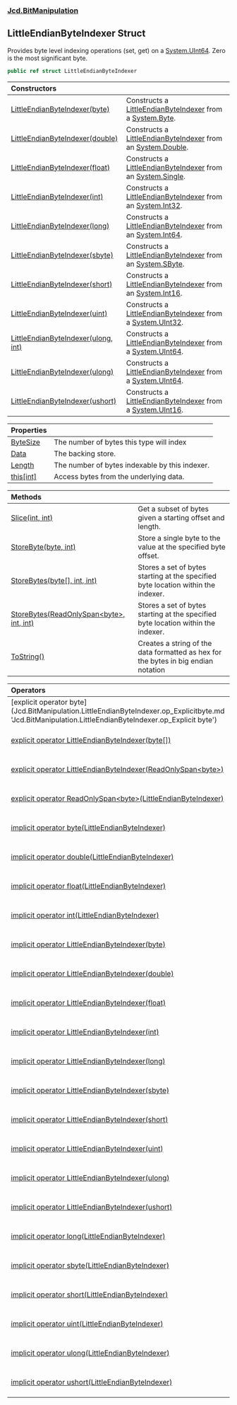 ### [Jcd.BitManipulation](Jcd.BitManipulation.md 'Jcd.BitManipulation')

## LittleEndianByteIndexer Struct

Provides byte level indexing operations (set, get) on
a [System.UInt64](https://docs.microsoft.com/en-us/dotnet/api/System.UInt64 'System.UInt64'). Zero is the most
significant byte.

```csharp
public ref struct LittleEndianByteIndexer
```

| Constructors                                                                                                                                                                                               |                                                                                                                                                                                                                                          |
|:-----------------------------------------------------------------------------------------------------------------------------------------------------------------------------------------------------------|:-----------------------------------------------------------------------------------------------------------------------------------------------------------------------------------------------------------------------------------------|
| [LittleEndianByteIndexer(byte)](Jcd.BitManipulation.LittleEndianByteIndexer.LittleEndianByteIndexer(byte).md 'Jcd.BitManipulation.LittleEndianByteIndexer.LittleEndianByteIndexer(byte)')                  | Constructs a [LittleEndianByteIndexer](Jcd.BitManipulation.LittleEndianByteIndexer.md 'Jcd.BitManipulation.LittleEndianByteIndexer') from a [System.Byte](https://docs.microsoft.com/en-us/dotnet/api/System.Byte 'System.Byte').        |
| [LittleEndianByteIndexer(double)](Jcd.BitManipulation.LittleEndianByteIndexer.LittleEndianByteIndexer(double).md 'Jcd.BitManipulation.LittleEndianByteIndexer.LittleEndianByteIndexer(double)')            | Constructs a [LittleEndianByteIndexer](Jcd.BitManipulation.LittleEndianByteIndexer.md 'Jcd.BitManipulation.LittleEndianByteIndexer') from an [System.Double](https://docs.microsoft.com/en-us/dotnet/api/System.Double 'System.Double'). |
| [LittleEndianByteIndexer(float)](Jcd.BitManipulation.LittleEndianByteIndexer.LittleEndianByteIndexer(float).md 'Jcd.BitManipulation.LittleEndianByteIndexer.LittleEndianByteIndexer(float)')               | Constructs a [LittleEndianByteIndexer](Jcd.BitManipulation.LittleEndianByteIndexer.md 'Jcd.BitManipulation.LittleEndianByteIndexer') from an [System.Single](https://docs.microsoft.com/en-us/dotnet/api/System.Single 'System.Single'). |
| [LittleEndianByteIndexer(int)](Jcd.BitManipulation.LittleEndianByteIndexer.LittleEndianByteIndexer(int).md 'Jcd.BitManipulation.LittleEndianByteIndexer.LittleEndianByteIndexer(int)')                     | Constructs a [LittleEndianByteIndexer](Jcd.BitManipulation.LittleEndianByteIndexer.md 'Jcd.BitManipulation.LittleEndianByteIndexer') from an [System.Int32](https://docs.microsoft.com/en-us/dotnet/api/System.Int32 'System.Int32').    |
| [LittleEndianByteIndexer(long)](Jcd.BitManipulation.LittleEndianByteIndexer.LittleEndianByteIndexer(long).md 'Jcd.BitManipulation.LittleEndianByteIndexer.LittleEndianByteIndexer(long)')                  | Constructs a [LittleEndianByteIndexer](Jcd.BitManipulation.LittleEndianByteIndexer.md 'Jcd.BitManipulation.LittleEndianByteIndexer') from an [System.Int64](https://docs.microsoft.com/en-us/dotnet/api/System.Int64 'System.Int64').    |
| [LittleEndianByteIndexer(sbyte)](Jcd.BitManipulation.LittleEndianByteIndexer.LittleEndianByteIndexer(sbyte).md 'Jcd.BitManipulation.LittleEndianByteIndexer.LittleEndianByteIndexer(sbyte)')               | Constructs a [LittleEndianByteIndexer](Jcd.BitManipulation.LittleEndianByteIndexer.md 'Jcd.BitManipulation.LittleEndianByteIndexer') from an [System.SByte](https://docs.microsoft.com/en-us/dotnet/api/System.SByte 'System.SByte').    |
| [LittleEndianByteIndexer(short)](Jcd.BitManipulation.LittleEndianByteIndexer.LittleEndianByteIndexer(short).md 'Jcd.BitManipulation.LittleEndianByteIndexer.LittleEndianByteIndexer(short)')               | Constructs a [LittleEndianByteIndexer](Jcd.BitManipulation.LittleEndianByteIndexer.md 'Jcd.BitManipulation.LittleEndianByteIndexer') from an [System.Int16](https://docs.microsoft.com/en-us/dotnet/api/System.Int16 'System.Int16').    |
| [LittleEndianByteIndexer(uint)](Jcd.BitManipulation.LittleEndianByteIndexer.LittleEndianByteIndexer(uint).md 'Jcd.BitManipulation.LittleEndianByteIndexer.LittleEndianByteIndexer(uint)')                  | Constructs a [LittleEndianByteIndexer](Jcd.BitManipulation.LittleEndianByteIndexer.md 'Jcd.BitManipulation.LittleEndianByteIndexer') from a [System.UInt32](https://docs.microsoft.com/en-us/dotnet/api/System.UInt32 'System.UInt32').  |
| [LittleEndianByteIndexer(ulong, int)](Jcd.BitManipulation.LittleEndianByteIndexer.LittleEndianByteIndexer(ulong,int).md 'Jcd.BitManipulation.LittleEndianByteIndexer.LittleEndianByteIndexer(ulong, int)') | Constructs a [LittleEndianByteIndexer](Jcd.BitManipulation.LittleEndianByteIndexer.md 'Jcd.BitManipulation.LittleEndianByteIndexer') from a [System.UInt64](https://docs.microsoft.com/en-us/dotnet/api/System.UInt64 'System.UInt64').  |
| [LittleEndianByteIndexer(ulong)](Jcd.BitManipulation.LittleEndianByteIndexer.LittleEndianByteIndexer(ulong).md 'Jcd.BitManipulation.LittleEndianByteIndexer.LittleEndianByteIndexer(ulong)')               | Constructs a [LittleEndianByteIndexer](Jcd.BitManipulation.LittleEndianByteIndexer.md 'Jcd.BitManipulation.LittleEndianByteIndexer') from a [System.UInt64](https://docs.microsoft.com/en-us/dotnet/api/System.UInt64 'System.UInt64').  |
| [LittleEndianByteIndexer(ushort)](Jcd.BitManipulation.LittleEndianByteIndexer.LittleEndianByteIndexer(ushort).md 'Jcd.BitManipulation.LittleEndianByteIndexer.LittleEndianByteIndexer(ushort)')            | Constructs a [LittleEndianByteIndexer](Jcd.BitManipulation.LittleEndianByteIndexer.md 'Jcd.BitManipulation.LittleEndianByteIndexer') from a [System.UInt16](https://docs.microsoft.com/en-us/dotnet/api/System.UInt16 'System.UInt16').  |

| Properties                                                                                                                    |                                                |
|:------------------------------------------------------------------------------------------------------------------------------|:-----------------------------------------------|
| [ByteSize](Jcd.BitManipulation.LittleEndianByteIndexer.ByteSize.md 'Jcd.BitManipulation.LittleEndianByteIndexer.ByteSize')    | The number of bytes this type will index       |
| [Data](Jcd.BitManipulation.LittleEndianByteIndexer.Data.md 'Jcd.BitManipulation.LittleEndianByteIndexer.Data')                | The backing store.                             |
| [Length](Jcd.BitManipulation.LittleEndianByteIndexer.Length.md 'Jcd.BitManipulation.LittleEndianByteIndexer.Length')          | The number of bytes indexable by this indexer. |
| [this[int]](Jcd.BitManipulation.LittleEndianByteIndexer.this[int].md 'Jcd.BitManipulation.LittleEndianByteIndexer.this[int]') | Access bytes from the underlying data.         |

| Methods                                                                                                                                                                                                                                      |                                                                                    |
|:---------------------------------------------------------------------------------------------------------------------------------------------------------------------------------------------------------------------------------------------|:-----------------------------------------------------------------------------------|
| [Slice(int, int)](Jcd.BitManipulation.LittleEndianByteIndexer.Slice(int,int).md 'Jcd.BitManipulation.LittleEndianByteIndexer.Slice(int, int)')                                                                                               | Get a subset of bytes given a starting offset and length.                          |
| [StoreByte(byte, int)](Jcd.BitManipulation.LittleEndianByteIndexer.StoreByte(byte,int).md 'Jcd.BitManipulation.LittleEndianByteIndexer.StoreByte(byte, int)')                                                                                | Store a single byte to the value at the specified byte offset.                     |
| [StoreBytes(byte[], int, int)](Jcd.BitManipulation.LittleEndianByteIndexer.StoreBytes(byte[],int,int).md 'Jcd.BitManipulation.LittleEndianByteIndexer.StoreBytes(byte[], int, int)')                                                         | Stores a set of bytes starting at the specified byte location within the indexer.  |
| [StoreBytes(ReadOnlySpan&lt;byte&gt;, int, int)](Jcd.BitManipulation.LittleEndianByteIndexer.StoreBytes(System.ReadOnlySpan_byte_,int,int).md 'Jcd.BitManipulation.LittleEndianByteIndexer.StoreBytes(System.ReadOnlySpan<byte>, int, int)') | Stores a set of bytes starting at the specified byte location within the indexer.  |
| [ToString()](Jcd.BitManipulation.LittleEndianByteIndexer.ToString().md 'Jcd.BitManipulation.LittleEndianByteIndexer.ToString()')                                                                                                             | Creates a string of the data formatted as hex for the bytes in big endian notation |

| Operators                                                                                                                                                                                                                                                                                                                                |                                                                                                                                                                                                                                                  |
|:-----------------------------------------------------------------------------------------------------------------------------------------------------------------------------------------------------------------------------------------------------------------------------------------------------------------------------------------|:-------------------------------------------------------------------------------------------------------------------------------------------------------------------------------------------------------------------------------------------------|
| [explicit operator byte[](LittleEndianByteIndexer)](Jcd.BitManipulation.LittleEndianByteIndexer.op_Explicitbyte[](Jcd.BitManipulation.LittleEndianByteIndexer).md 'Jcd.BitManipulation.LittleEndianByteIndexer.op_Explicit byte[](Jcd.BitManipulation.LittleEndianByteIndexer)')                                                         | Explicitly converts the [LittleEndianByteIndexer](Jcd.BitManipulation.LittleEndianByteIndexer.md 'Jcd.BitManipulation.LittleEndianByteIndexer') to an array of bytes.                                                                            |
| [explicit operator LittleEndianByteIndexer(byte[])](Jcd.BitManipulation.LittleEndianByteIndexer.op_ExplicitJcd.BitManipulation.LittleEndianByteIndexer(byte[]).md 'Jcd.BitManipulation.LittleEndianByteIndexer.op_Explicit Jcd.BitManipulation.LittleEndianByteIndexer(byte[])')                                                         | Explicitly converts an array of  bytes to a [LittleEndianByteIndexer](Jcd.BitManipulation.LittleEndianByteIndexer.md 'Jcd.BitManipulation.LittleEndianByteIndexer').                                                                             |
| [explicit operator LittleEndianByteIndexer(ReadOnlySpan&lt;byte&gt;)](Jcd.BitManipulation.LittleEndianByteIndexer.op_ExplicitJcd.BitManipulation.LittleEndianByteIndexer(System.ReadOnlySpan_byte_).md 'Jcd.BitManipulation.LittleEndianByteIndexer.op_Explicit Jcd.BitManipulation.LittleEndianByteIndexer(System.ReadOnlySpan<byte>)') | Explicitly converts an array of  bytes to a [LittleEndianByteIndexer](Jcd.BitManipulation.LittleEndianByteIndexer.md 'Jcd.BitManipulation.LittleEndianByteIndexer').                                                                             |
| [explicit operator ReadOnlySpan&lt;byte&gt;(LittleEndianByteIndexer)](Jcd.BitManipulation.LittleEndianByteIndexer.op_ExplicitSystem.ReadOnlySpan_byte_(Jcd.BitManipulation.LittleEndianByteIndexer).md 'Jcd.BitManipulation.LittleEndianByteIndexer.op_Explicit System.ReadOnlySpan<byte>(Jcd.BitManipulation.LittleEndianByteIndexer)') | Explicitly converts the [LittleEndianByteIndexer](Jcd.BitManipulation.LittleEndianByteIndexer.md 'Jcd.BitManipulation.LittleEndianByteIndexer') to an array of bytes.                                                                            |
| [implicit operator byte(LittleEndianByteIndexer)](Jcd.BitManipulation.LittleEndianByteIndexer.op_Implicitbyte(Jcd.BitManipulation.LittleEndianByteIndexer).md 'Jcd.BitManipulation.LittleEndianByteIndexer.op_Implicit byte(Jcd.BitManipulation.LittleEndianByteIndexer)')                                                               | Implicitly converts the [LittleEndianByteIndexer](Jcd.BitManipulation.LittleEndianByteIndexer.md 'Jcd.BitManipulation.LittleEndianByteIndexer') to a [System.UInt64](https://docs.microsoft.com/en-us/dotnet/api/System.UInt64 'System.UInt64'). |
| [implicit operator double(LittleEndianByteIndexer)](Jcd.BitManipulation.LittleEndianByteIndexer.op_Implicitdouble(Jcd.BitManipulation.LittleEndianByteIndexer).md 'Jcd.BitManipulation.LittleEndianByteIndexer.op_Implicit double(Jcd.BitManipulation.LittleEndianByteIndexer)')                                                         | Implicitly converts the byte indexer to its underlying data type.                                                                                                                                                                                |
| [implicit operator float(LittleEndianByteIndexer)](Jcd.BitManipulation.LittleEndianByteIndexer.op_Implicitfloat(Jcd.BitManipulation.LittleEndianByteIndexer).md 'Jcd.BitManipulation.LittleEndianByteIndexer.op_Implicit float(Jcd.BitManipulation.LittleEndianByteIndexer)')                                                            | Implicitly converts the [LittleEndianByteIndexer](Jcd.BitManipulation.LittleEndianByteIndexer.md 'Jcd.BitManipulation.LittleEndianByteIndexer') to a [System.Single](https://docs.microsoft.com/en-us/dotnet/api/System.Single 'System.Single'). |
| [implicit operator int(LittleEndianByteIndexer)](Jcd.BitManipulation.LittleEndianByteIndexer.op_Implicitint(Jcd.BitManipulation.LittleEndianByteIndexer).md 'Jcd.BitManipulation.LittleEndianByteIndexer.op_Implicit int(Jcd.BitManipulation.LittleEndianByteIndexer)')                                                                  | Implicitly converts the [LittleEndianByteIndexer](Jcd.BitManipulation.LittleEndianByteIndexer.md 'Jcd.BitManipulation.LittleEndianByteIndexer') to a [System.UInt64](https://docs.microsoft.com/en-us/dotnet/api/System.UInt64 'System.UInt64'). |
| [implicit operator LittleEndianByteIndexer(byte)](Jcd.BitManipulation.LittleEndianByteIndexer.op_ImplicitJcd.BitManipulation.LittleEndianByteIndexer(byte).md 'Jcd.BitManipulation.LittleEndianByteIndexer.op_Implicit Jcd.BitManipulation.LittleEndianByteIndexer(byte)')                                                               | Implicitly converts a [System.Byte](https://docs.microsoft.com/en-us/dotnet/api/System.Byte 'System.Byte') to a [LittleEndianByteIndexer](Jcd.BitManipulation.LittleEndianByteIndexer.md 'Jcd.BitManipulation.LittleEndianByteIndexer').         |
| [implicit operator LittleEndianByteIndexer(double)](Jcd.BitManipulation.LittleEndianByteIndexer.op_ImplicitJcd.BitManipulation.LittleEndianByteIndexer(double).md 'Jcd.BitManipulation.LittleEndianByteIndexer.op_Implicit Jcd.BitManipulation.LittleEndianByteIndexer(double)')                                                         | Implicitly converts a [System.Double](https://docs.microsoft.com/en-us/dotnet/api/System.Double 'System.Double') to a [LittleEndianByteIndexer](Jcd.BitManipulation.LittleEndianByteIndexer.md 'Jcd.BitManipulation.LittleEndianByteIndexer').   |
| [implicit operator LittleEndianByteIndexer(float)](Jcd.BitManipulation.LittleEndianByteIndexer.op_ImplicitJcd.BitManipulation.LittleEndianByteIndexer(float).md 'Jcd.BitManipulation.LittleEndianByteIndexer.op_Implicit Jcd.BitManipulation.LittleEndianByteIndexer(float)')                                                            | Implicitly converts a [System.Single](https://docs.microsoft.com/en-us/dotnet/api/System.Single 'System.Single') to a [LittleEndianByteIndexer](Jcd.BitManipulation.LittleEndianByteIndexer.md 'Jcd.BitManipulation.LittleEndianByteIndexer').   |
| [implicit operator LittleEndianByteIndexer(int)](Jcd.BitManipulation.LittleEndianByteIndexer.op_ImplicitJcd.BitManipulation.LittleEndianByteIndexer(int).md 'Jcd.BitManipulation.LittleEndianByteIndexer.op_Implicit Jcd.BitManipulation.LittleEndianByteIndexer(int)')                                                                  | Implicitly converts a [System.Int32](https://docs.microsoft.com/en-us/dotnet/api/System.Int32 'System.Int32') to a [LittleEndianByteIndexer](Jcd.BitManipulation.LittleEndianByteIndexer.md 'Jcd.BitManipulation.LittleEndianByteIndexer').      |
| [implicit operator LittleEndianByteIndexer(long)](Jcd.BitManipulation.LittleEndianByteIndexer.op_ImplicitJcd.BitManipulation.LittleEndianByteIndexer(long).md 'Jcd.BitManipulation.LittleEndianByteIndexer.op_Implicit Jcd.BitManipulation.LittleEndianByteIndexer(long)')                                                               | Implicitly converts an [System.Int64](https://docs.microsoft.com/en-us/dotnet/api/System.Int64 'System.Int64') to a [LittleEndianByteIndexer](Jcd.BitManipulation.LittleEndianByteIndexer.md 'Jcd.BitManipulation.LittleEndianByteIndexer').     |
| [implicit operator LittleEndianByteIndexer(sbyte)](Jcd.BitManipulation.LittleEndianByteIndexer.op_ImplicitJcd.BitManipulation.LittleEndianByteIndexer(sbyte).md 'Jcd.BitManipulation.LittleEndianByteIndexer.op_Implicit Jcd.BitManipulation.LittleEndianByteIndexer(sbyte)')                                                            | Implicitly converts an [System.SByte](https://docs.microsoft.com/en-us/dotnet/api/System.SByte 'System.SByte') to a [LittleEndianByteIndexer](Jcd.BitManipulation.LittleEndianByteIndexer.md 'Jcd.BitManipulation.LittleEndianByteIndexer').     |
| [implicit operator LittleEndianByteIndexer(short)](Jcd.BitManipulation.LittleEndianByteIndexer.op_ImplicitJcd.BitManipulation.LittleEndianByteIndexer(short).md 'Jcd.BitManipulation.LittleEndianByteIndexer.op_Implicit Jcd.BitManipulation.LittleEndianByteIndexer(short)')                                                            | Implicitly converts a [System.Int16](https://docs.microsoft.com/en-us/dotnet/api/System.Int16 'System.Int16') to a [LittleEndianByteIndexer](Jcd.BitManipulation.LittleEndianByteIndexer.md 'Jcd.BitManipulation.LittleEndianByteIndexer').      |
| [implicit operator LittleEndianByteIndexer(uint)](Jcd.BitManipulation.LittleEndianByteIndexer.op_ImplicitJcd.BitManipulation.LittleEndianByteIndexer(uint).md 'Jcd.BitManipulation.LittleEndianByteIndexer.op_Implicit Jcd.BitManipulation.LittleEndianByteIndexer(uint)')                                                               | Implicitly converts a [System.UInt32](https://docs.microsoft.com/en-us/dotnet/api/System.UInt32 'System.UInt32') to a [LittleEndianByteIndexer](Jcd.BitManipulation.LittleEndianByteIndexer.md 'Jcd.BitManipulation.LittleEndianByteIndexer').   |
| [implicit operator LittleEndianByteIndexer(ulong)](Jcd.BitManipulation.LittleEndianByteIndexer.op_ImplicitJcd.BitManipulation.LittleEndianByteIndexer(ulong).md 'Jcd.BitManipulation.LittleEndianByteIndexer.op_Implicit Jcd.BitManipulation.LittleEndianByteIndexer(ulong)')                                                            | Implicitly converts a [System.UInt64](https://docs.microsoft.com/en-us/dotnet/api/System.UInt64 'System.UInt64') to a [LittleEndianByteIndexer](Jcd.BitManipulation.LittleEndianByteIndexer.md 'Jcd.BitManipulation.LittleEndianByteIndexer').   |
| [implicit operator LittleEndianByteIndexer(ushort)](Jcd.BitManipulation.LittleEndianByteIndexer.op_ImplicitJcd.BitManipulation.LittleEndianByteIndexer(ushort).md 'Jcd.BitManipulation.LittleEndianByteIndexer.op_Implicit Jcd.BitManipulation.LittleEndianByteIndexer(ushort)')                                                         | Implicitly converts a [System.UInt16](https://docs.microsoft.com/en-us/dotnet/api/System.UInt16 'System.UInt16') to a [LittleEndianByteIndexer](Jcd.BitManipulation.LittleEndianByteIndexer.md 'Jcd.BitManipulation.LittleEndianByteIndexer').   |
| [implicit operator long(LittleEndianByteIndexer)](Jcd.BitManipulation.LittleEndianByteIndexer.op_Implicitlong(Jcd.BitManipulation.LittleEndianByteIndexer).md 'Jcd.BitManipulation.LittleEndianByteIndexer.op_Implicit long(Jcd.BitManipulation.LittleEndianByteIndexer)')                                                               | Implicitly converts the [LittleEndianByteIndexer](Jcd.BitManipulation.LittleEndianByteIndexer.md 'Jcd.BitManipulation.LittleEndianByteIndexer') to a [System.UInt64](https://docs.microsoft.com/en-us/dotnet/api/System.UInt64 'System.UInt64'). |
| [implicit operator sbyte(LittleEndianByteIndexer)](Jcd.BitManipulation.LittleEndianByteIndexer.op_Implicitsbyte(Jcd.BitManipulation.LittleEndianByteIndexer).md 'Jcd.BitManipulation.LittleEndianByteIndexer.op_Implicit sbyte(Jcd.BitManipulation.LittleEndianByteIndexer)')                                                            | Implicitly converts the [LittleEndianByteIndexer](Jcd.BitManipulation.LittleEndianByteIndexer.md 'Jcd.BitManipulation.LittleEndianByteIndexer') to a [System.UInt64](https://docs.microsoft.com/en-us/dotnet/api/System.UInt64 'System.UInt64'). |
| [implicit operator short(LittleEndianByteIndexer)](Jcd.BitManipulation.LittleEndianByteIndexer.op_Implicitshort(Jcd.BitManipulation.LittleEndianByteIndexer).md 'Jcd.BitManipulation.LittleEndianByteIndexer.op_Implicit short(Jcd.BitManipulation.LittleEndianByteIndexer)')                                                            | Implicitly converts the [LittleEndianByteIndexer](Jcd.BitManipulation.LittleEndianByteIndexer.md 'Jcd.BitManipulation.LittleEndianByteIndexer') to a [System.UInt64](https://docs.microsoft.com/en-us/dotnet/api/System.UInt64 'System.UInt64'). |
| [implicit operator uint(LittleEndianByteIndexer)](Jcd.BitManipulation.LittleEndianByteIndexer.op_Implicituint(Jcd.BitManipulation.LittleEndianByteIndexer).md 'Jcd.BitManipulation.LittleEndianByteIndexer.op_Implicit uint(Jcd.BitManipulation.LittleEndianByteIndexer)')                                                               | Implicitly converts the [LittleEndianByteIndexer](Jcd.BitManipulation.LittleEndianByteIndexer.md 'Jcd.BitManipulation.LittleEndianByteIndexer') to a [System.UInt64](https://docs.microsoft.com/en-us/dotnet/api/System.UInt64 'System.UInt64'). |
| [implicit operator ulong(LittleEndianByteIndexer)](Jcd.BitManipulation.LittleEndianByteIndexer.op_Implicitulong(Jcd.BitManipulation.LittleEndianByteIndexer).md 'Jcd.BitManipulation.LittleEndianByteIndexer.op_Implicit ulong(Jcd.BitManipulation.LittleEndianByteIndexer)')                                                            | Implicitly converts the [LittleEndianByteIndexer](Jcd.BitManipulation.LittleEndianByteIndexer.md 'Jcd.BitManipulation.LittleEndianByteIndexer') to a [System.UInt64](https://docs.microsoft.com/en-us/dotnet/api/System.UInt64 'System.UInt64'). |
| [implicit operator ushort(LittleEndianByteIndexer)](Jcd.BitManipulation.LittleEndianByteIndexer.op_Implicitushort(Jcd.BitManipulation.LittleEndianByteIndexer).md 'Jcd.BitManipulation.LittleEndianByteIndexer.op_Implicit ushort(Jcd.BitManipulation.LittleEndianByteIndexer)')                                                         | Implicitly converts the [LittleEndianByteIndexer](Jcd.BitManipulation.LittleEndianByteIndexer.md 'Jcd.BitManipulation.LittleEndianByteIndexer') to a [System.UInt64](https://docs.microsoft.com/en-us/dotnet/api/System.UInt64 'System.UInt64'). |
